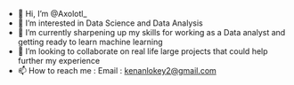 - 👋 Hi, I’m @Axolotl_
- 👀 I’m interested in Data Science and Data Analysis 
- 🌱 I’m currently sharpening up my skills for working as a Data analyst and getting ready to learn machine learning
- 💞️ I’m looking to collaborate on real life large projects that could help further my experience 
- 📫 How to reach me : Email : kenanlokey2@gmail.com

<!---
MrBoring-dev1/MrBoring-dev1 is a ✨ special ✨ repository because its `README.md` (this file) appears on your GitHub profile.
You can click the Preview link to take a look at your changes.
--->
